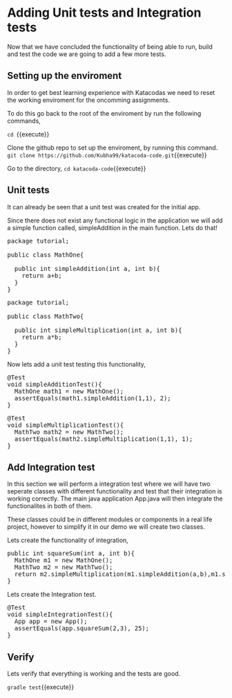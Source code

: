 # Adding Unit tests and Integration tests
Now that we have concluded the functionality of being able to run, build and test the code we are going to add a few more tests.

## Setting up the enviroment
In order to get best learning experience with Katacodas we need to reset the working enviroment for the oncomming assignments.

To do this go back to the root of the enviroment by run the following commands,

`cd `{{execute}}

Clone the github repo to set up the enviroment, by running this command.
`git clone https://github.com/Kubha99/katacoda-code.git`{{execute}}

Go to the directory,
`cd katacoda-code`{{execute}}

## Unit tests
It can already be seen that a unit test was created for the initial app.

Since there does not exist any functional logic in the application we will add a simple function called, simpleAddition in the main function.
Lets do that!

<pre class="file" data-filename="./katacoda-code/app/src/main/java/tutorial/MathOne.java" data-target="insert"  data-marker="// Create simple Java class here">
package tutorial;

public class MathOne{

  public int simpleAddition(int a, int b){
    return a+b;
  }
}
</pre>

<pre class="file" data-filename="./katacoda-code/app/src/main/java/tutorial/MathTwo.java" data-target="insert"  data-marker="// Create simple Java class">
package tutorial;

public class MathTwo{

  public int simpleMultiplication(int a, int b){
    return a*b;
  }
}
</pre>

Now lets add a unit test testing this functionality,
<pre class="file" data-filename="./katacoda-code/app/src/test/java/tutorial/AppTest.java" data-target="insert"  data-marker="// Add Unittest addition">
@Test
void simpleAdditionTest(){
  MathOne math1 = new MathOne();
  assertEquals(math1.simpleAddition(1,1), 2);
}
</pre>

<pre class="file" data-filename="./katacoda-code/app/src/test/java/tutorial/AppTest.java" data-target="insert"  data-marker="// Add unittest multiplication">
@Test
void simpleMultiplicationTest(){
  MathTwo math2 = new MathTwo();
  assertEquals(math2.simpleMultiplication(1,1), 1);
}
</pre>


## Add Integration test
In this section we will perform a integration test where we will have two seperate classes with different functionality and test that their integration is working correctly. The main java application App.java will then integrate the functionalites in both of them.

These classes could be in different modules or components in a real life project, however to simplify it in our demo we will create two classes.

Lets create the functionality of integration,
<pre class="file" data-filename="./katacoda-code/app/src/main/java/tutorial/App.java" data-target="insert"  data-marker="// Add Integration functionality">
public int squareSum(int a, int b){
  MathOne m1 = new MathOne();
  MathTwo m2 = new MathTwo();
  return m2.simpleMultiplication(m1.simpleAddition(a,b),m1.simpleAddition(a,b));
}
</pre>

Lets create the Integration test.

<pre class="file" data-filename="./katacoda-code/app/src/test/java/tutorial/AppTest.java" data-target="insert"  data-marker="// Add Integration Test">
@Test
void simpleIntegrationTest(){
  App app = new App();
  assertEquals(app.squareSum(2,3), 25);
}
</pre>

## Verify
Lets verify that everything is working and the tests are good.

`gradle test`{{execute}}
